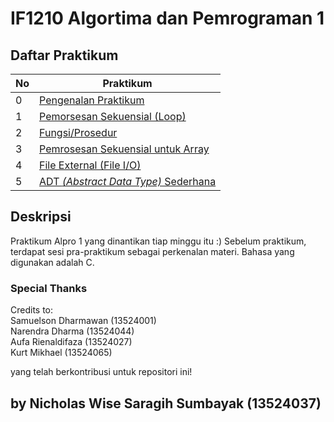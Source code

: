 # IF1210 Algortima dan Pemrograman 1

## Daftar Praktikum

| No  | Praktikum                                              |
| --- | ------------------------------------------------------ |
| 0   | [Pengenalan Praktikum](./praktikum-0/)                 |
| 1   | [Pemorsesan Sekuensial (Loop)](./praktikum-1/)         |
| 2   | [Fungsi/Prosedur](./praktikum-2/)                      |
| 3   | [Pemrosesan Sekuensial untuk Array](./praktikum-3/)    |
| 4   | [File External (File I/O)](./praktikum-4/)             |
| 5   | [ADT _(Abstract Data Type)_ Sederhana](./praktikum-5/) |

## Deskripsi

Praktikum Alpro 1 yang dinantikan tiap minggu itu :) Sebelum praktikum, terdapat sesi pra-praktikum sebagai perkenalan materi. Bahasa yang digunakan adalah C.

### Special Thanks

Credits to: </br>
Samuelson Dharmawan (13524001)</br>
Narendra Dharma (13524044) </br>
Aufa Rienaldifaza (13524027)</br>
Kurt Mikhael (13524065) </br>

yang telah berkontribusi untuk repositori ini!

## by Nicholas Wise Saragih Sumbayak (13524037)
